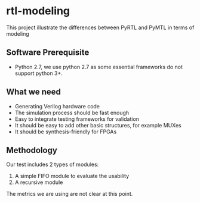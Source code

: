 # rtl-modeling
This project illustrate the differences between PyRTL and PyMTL in terms of modeling

## Software Prerequisite

- Python 2.7, we use python 2.7 as some essential frameworks do not support python 3+.

## What we need

- Generating Verilog hardware code 
- The simulation process should be fast enough
- Easy to integrate testing frameworks for validation
- It should be easy to add other basic structures, for example MUXes
- It should be synthesis-friendly for FPGAs

## Methodology

Our test includes 2 types of modules:
1. A simple FIFO module to evaluate the usability
2. A recursive module

The metrics we are using are not clear at this point.
